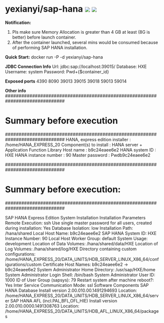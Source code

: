 # yexianyi/sap-hana [![](https://images.microbadger.com/badges/image/yexianyi/sap-hana.svg)](https://microbadger.com/images/yexianyi/sap-hana "Get your own image badge on microbadger.com") [![](https://images.microbadger.com/badges/version/yexianyi/sap-hana.svg)](https://microbadger.com/images/yexianyi/sap-hana "Get your own version badge on microbadger.com")

**Notification:**
1. Pls make sure Memory Allocation is greater than 4 GB at least (8G is better) before launch container.
2. After the container launched, several mins would be consumed because of performing SAP HANA installation.

**Quick Start:**
docker run -P -d yexianyi/sap-hana

**JDBC Connection Info**
Url: jdbc:sap://localhost:39015/
Database: HXE
Username: system
Password: Pwd+{$container_id}

**Exposed ports**
4390 8090 39013 39015 39018 59013 59014

**Other info**
##############################################################################
# Summary before execution                                                   #
##############################################################################
HANA, express edition installer : /home/HANA_EXPRESS_20
  Component(s) to install       : HANA server + Application Function Library
  Host name                     : b9c24eaee6e2
  HANA system ID                : HXE
  HANA instance number          : 90
  Master password               : Pwdb9c24eaee6e2


##############################################################################
# Summary before execution:                                                  #
##############################################################################

SAP HANA Express Edition System Installation
   Installation Parameters
      Remote Execution: ssh
      Use single master password for all users, created during installation: Yes
      Database Isolation: low
      Installation Path: /hana/shared
      Local Host Name: b9c24eaee6e2
      SAP HANA System ID: HXE
      Instance Number: 90
      Local Host Worker Group: default
      System Usage: development
      Location of Data Volumes: /hana/shared/data/HXE
      Location of Log Volumes: /hana/shared/log/HXE
      Directory containing custom configurations: /home/HANA_EXPRESS_20/DATA_UNITS/HDB_SERVER_LINUX_X86_64/configurations/custom
      Certificate Host Names: b9c24eaee6e2 -> b9c24eaee6e2
      System Administrator Home Directory: /usr/sap/HXE/home
      System Administrator Login Shell: /bin/bash
      System Administrator User ID: 1000
      ID of User Group (sapsys): 79
      Restart system after machine reboot?: Yes
      Inter Service Communication Mode: ssl
   Software Components
      SAP HANA Database
         Install version 2.00.010.00.1491294693
         Location: /home/HANA_EXPRESS_20/DATA_UNITS/HDB_SERVER_LINUX_X86_64/server
      SAP HANA AFL (incl.PAL,BFL,OFL,HIE)
         Install version 2.00.010.0000.1491308763
         Location: /home/HANA_EXPRESS_20/DATA_UNITS/HDB_AFL_LINUX_X86_64/packages
